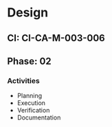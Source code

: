 # Design

## CI: CI-CA-M-003-006
## Phase: 02

### Activities
- Planning
- Execution
- Verification
- Documentation
